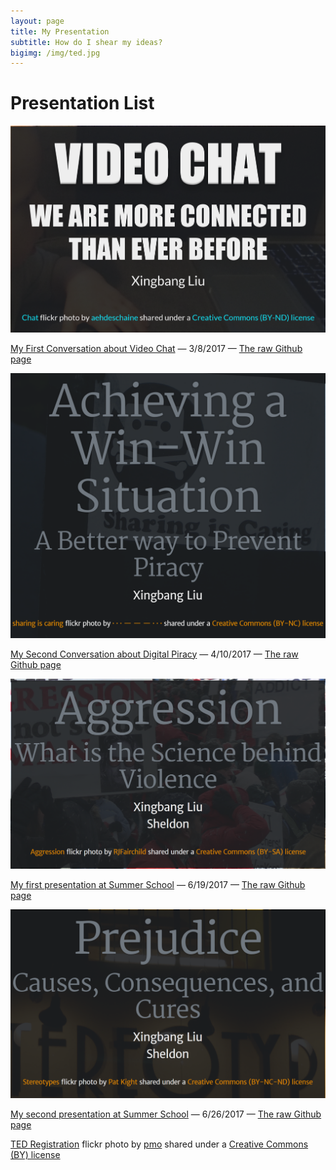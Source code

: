 ```yaml
---
layout: page
title: My Presentation
subtitle: How do I shear my ideas?
bigimg: /img/ted.jpg
---
```


# Presentation List


[![Presentation one](/img/p1.PNG "Presentation one slide")](http://cdn.rawgit.com/liux2/fs102Spring2017-presentation01-liux2/master/videoChat_2017.html "Presentation one slide")

[My First Conversation about Video Chat](http://cdn.rawgit.com/liux2/fs102Spring2017-presentation01-liux2/master/videoChat_2017.html) &mdash; 3/8/2017 &mdash; [The raw Github page](https://github.com/liux2/fs102Spring2017-presentation01-liux2)

[![Presentation two](/img/p2.PNG "Presentation two slide")](http://cdn.rawgit.com/liux2/fs102Spring2017-presentation02-liux2/master/Internet_Piracy_2017.html "Presentation two slide")

[My Second Conversation about Digital Piracy](http://cdn.rawgit.com/liux2/fs102Spring2017-presentation02-liux2/master/Internet_Piracy_2017.html) &mdash; 4/10/2017 &mdash; [The raw Github page](https://github.com/liux2/fs102Spring2017-presentation02-liux2)

[![Summer School Presentation one](/img/PsyP1.PNG "Summer School Presentation one slide")](http://cdn.rawgit.com/liux2/Psych_Presentation_Chap12/master/Aggression_2017_Summer.html "Summer School Presentation one slide")

[My first presentation at Summer School](http://cdn.rawgit.com/liux2/Psych_Presentation_Chap12/master/Aggression_2017_Summer.html) &mdash; 6/19/2017 &mdash; [The raw Github page](https://github.com/liux2/Psych_Presentation_Chap12)

[![Summer School Presentation two](/img/PsyP2.PNG "Summer School Presentation one slide")](http://cdn.rawgit.com/liux2/Psych_Presentation_Chap13/master/Prejudice_2017_Summer.html "Summer School Presentation two slide")

[My second presentation at Summer School](http://cdn.rawgit.com/liux2/Psych_Presentation_Chap13/master/Prejudice_2017_Summer.html) &mdash; 6/26/2017 &mdash; [The raw Github page](https://github.com/liux2/Psych_Presentation_Chap13)

<a title="TED Registration" href="https://flickr.com/photos/pmo/413424395">TED Registration</a> flickr photo by <a href="https://flickr.com/people/pmo">pmo</a> shared under a <a href="https://creativecommons.org/licenses/by/2.0/">Creative Commons (BY) license</a>
